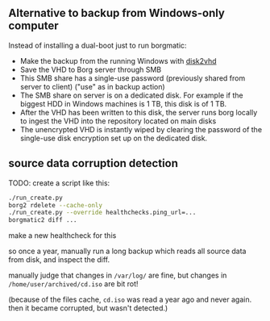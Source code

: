 ## Alternative to backup from Windows-only computer

Instead of installing a dual-boot just to run borgmatic:
- Make the backup from the running Windows with [disk2vhd](https://learn.microsoft.com/en-us/sysinternals/downloads/disk2vhd)
- Save the VHD to Borg server through SMB
- This SMB share has a single-use password (previously shared from server to client) ("use" as in backup action)
- The SMB share on server is on a dedicated disk. For example if the biggest HDD in Windows machines is 1 TB, this disk is of 1 TB.
- After the VHD has been written to this disk, the server runs borg locally to ingest the VHD into the repository located on main disks
- The unencrypted VHD is instantly wiped by clearing the password of the single-use disk encryption set up on the dedicated disk.


## source data corruption detection

TODO: create a script like this:
```sh
./run_create.py
borg2 rdelete --cache-only
./run_create.py --override healthchecks.ping_url=...
borgmatic2 diff ...
```

make a new healthcheck for this

so once a year, manually run a long backup which reads all source data from disk, and inspect the diff.

manually judge that changes in `/var/log/` are fine, but changes in `/home/user/archived/cd.iso` are bit rot!

(because of the files cache, `cd.iso` was read a year ago and never again. then it became corrupted, but wasn't detected.)
